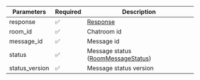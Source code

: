 | Parameters     	| Required 	                | Description                                  	                |
|----------------	|----------	                |----------------------------------------------	                |
| response       	| :white_check_mark:      	| [Response](Response.md)                      	                |
| room_id        	| :white_check_mark:      	| Chatroom id                                  	                |
| message_id     	| :white_check_mark:      	| Message id                                   	                |
| status         	| :white_check_mark:      	| Message status ([RoomMessageStatus](RoomMessageStatus.md)) 	|
| status_version 	| :white_check_mark:      	| Message status version                       	                |
